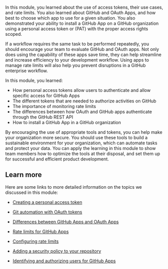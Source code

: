 In this module, you learned about the use of access tokens, their use cases, and rate limits. You also learned about GitHub and OAuth Apps, and how best to choose which app to use for a given situation. You also demonstrated your ability to install a GitHub App on a GitHub organization using a personal access token or (PAT) with the proper access rights scoped.

If a workflow requires the same task to be performed repeatedly, you should encourage your team to evaluate GitHub and OAuth apps. Not only does using the capability of these apps save time, they can help streamline and increase efficiency to your development workflow. Using apps to manage rate limits will also help you prevent disruptions in a GitHub enterprise workflow.

In this module, you learned:

- How personal access tokens allow users to authenticate and allow specific access for GitHub Apps
- The different tokens that are needed to authorize activities on GitHub
- The importance of monitoring rate limits
- The differences between how OAuth and GitHub apps authenticate through the GitHub REST API
- How to install a GitHub App in a GitHub organization

By encouraging the use of appropriate tools and tokens, you can help make your organization more secure. You should use these tools to build a sustainable environment for your organization, which can automate tasks and protect your data. You can apply the learning in this module to show team members how to optimize the tools at their disposal, and set them up for successful and efficient product development.

## Learn more

Here are some links to more detailed information on the topics we discussed in this module:

- [Creating a personal access token](https://docs.github.com/en/github/authenticating-to-github/keeping-your-account-and-data-secure/creating-a-personal-access-token)

- [Git automation with OAuth tokens](https://docs.github.com/en/github/extending-github/git-automation-with-oauth-tokens)
- [Differences between GitHub Apps and OAuth Apps](https://docs.github.com/en/developers/apps/getting-started-with-apps/differences-between-github-apps-and-oauth-apps#machine-vs-bot-accounts)

- [Rate limits for GitHub Apps](https://docs.github.com/en/developers/apps/building-github-apps/rate-limits-for-github-apps)

- [Configuring rate limits](https://docs.github.com/en/enterprise-server@3.1/admin/configuration/configuring-your-enterprise/configuring-rate-limits)

- [Adding a security policy to your repository](https://docs.github.com/en/code-security/getting-started/adding-a-security-policy-to-your-repository)

- [Identifying and authorizing users for GitHub Apps](https://docs.github.com/en/apps/building-github-apps/identifying-and-authorizing-users-for-github-apps)

